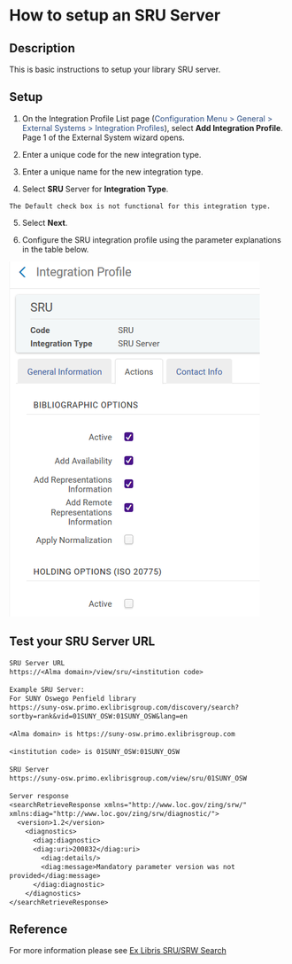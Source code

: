 # How to setup an SRU Server
## Description
This is basic instructions to setup your library SRU server.
## Setup
1. On the Integration Profile List page (<font color="#2C4D82">Configuration Menu > General > External Systems > Integration Profiles</font>), select <b>Add Integration Profile</b>. Page 1 of the External System wizard opens.

2. Enter a unique code for the new integration type.

3. Enter a unique name for the new integration type.

4. Select <b>SRU</b> Server for <b>Integration Type</b>.
```
The Default check box is not functional for this integration type.
```
5. Select <b>Next</b>.

6. Configure the SRU integration profile using the parameter explanations in the table below.

![sample SRU profile](https://github.com/PenfieldLibrary/primo-libguides-link-converter/raw/master/.docs/sample-SRU-profile.png)

## Test your SRU Server URL
```
SRU Server URL
https://<Alma domain>/view/sru/<institution code>

Example SRU Server:
For SUNY Oswego Penfield library
https://suny-osw.primo.exlibrisgroup.com/discovery/search?sortby=rank&vid=01SUNY_OSW:01SUNY_OSW&lang=en

<Alma domain> is https://suny-osw.primo.exlibrisgroup.com

<institution code> is 01SUNY_OSW:01SUNY_OSW

SRU Server
https://suny-osw.primo.exlibrisgroup.com/view/sru/01SUNY_OSW

Server response
<searchRetrieveResponse xmlns="http://www.loc.gov/zing/srw/" xmlns:diag="http://www.loc.gov/zing/srw/diagnostic/">
  <version>1.2</version>
    <diagnostics>
      <diag:diagnostic>
      <diag:uri>200832</diag:uri>
        <diag:details/>
        <diag:message>Mandatory parameter version was not provided</diag:message>
      </diag:diagnostic>
    </diagnostics>
</searchRetrieveResponse>
````


## Reference
For more information please see <a href="https://knowledge.exlibrisgroup.com/Alma/Product_Documentation/010Alma_Online_Help_%28English%29/090Integrations_with_External_Systems/030Resource_Management/190SRU_SRW_Search">Ex Libris SRU/SRW Search</a>
